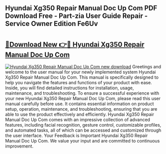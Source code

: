 ## Hyundai Xg350 Repair Manual Doc Up Com PDF Download Free - Part-zia User Guide Repair - Service Owner Edition Fe6Uv

# <h2><a href="http://bc5895.oget.top/?id=Hyundai+Xg350+Repair+Manual+Doc+Up+Com">🔗Download New 👉🔴 Hyundai Xg350 Repair Manual Doc Up Com</a></h2>

[![Hyundai Xg350 Repair Manual Doc Up Com new download](https://i.imgur.com/5g1atiW.png)](http://bc5895.oget.top/?id=Hyundai+Xg350+Repair+Manual+Doc+Up+Com)
Greetings and welcome to the user manual for your newly implemented system Hyundai Xg350 Repair Manual Doc Up Com. This manual is specifically designed to help you navigate the features and functions of your product with ease. Inside, you will find detailed instructions for installation, usage, maintenance, and troubleshooting. To ensure a successful experience with your new Hyundai Xg350 Repair Manual Doc Up Com, please read this user manual carefully before use. It contains essential information on product setup, operation, maintenance, and troubleshooting, ensuring that you are able to use the product effectively and efficiently. Hyundai Xg350 Repair Manual Doc Up Com comes with an impressive collection of advanced features, including facial recognition, gesture control, customizable profiles, and automated tasks, all of which can be accessed and customized through the user interface. Your Feedback is Important Hyundai Xg350 Repair Manual Doc Up Com. We value your input and are committed to continuous improvement.
